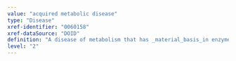 ```yaml
---
value: "acquired metabolic disease"
type: "Disease"
xref-identifier: "0060158"
xref-dataSource: "DOID"
definition: "A disease of metabolism that has _material_basis_in enzyme deficiency or accumulation of enzymes or toxins which interfere with normal function due to an endocrine organ disease, organ malfunction, inadequate intake, dietary deficiency, or malabsorption."
level: "2"
---
```

